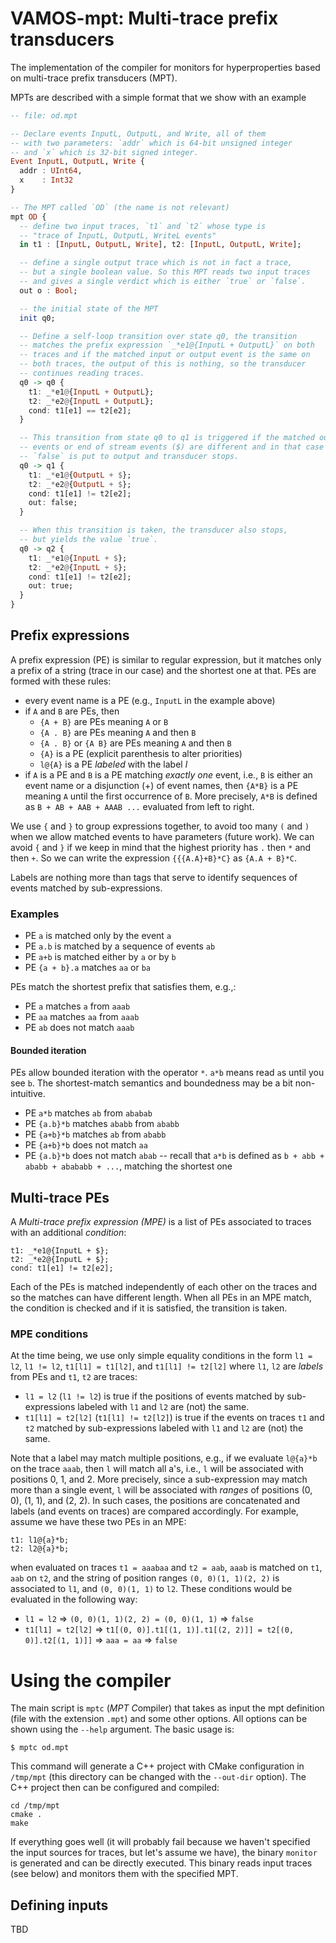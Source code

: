 # VAMOS-mpt: Multi-trace prefix transducers

The implementation of the compiler for monitors for hyperproperties
based on multi-trace prefix transducers (MPT).

MPTs are described with a simple format that we show with an example

```haskell
-- file: od.mpt

-- Declare events InputL, OutputL, and Write, all of them
-- with two parameters: `addr` which is 64-bit unsigned integer
-- and `x` which is 32-bit signed integer.
Event InputL, OutputL, Write {
  addr : UInt64,
  x    : Int32
}

-- The MPT called `OD` (the name is not relevant)
mpt OD {
  -- define two input traces, `t1` and `t2` whose type is
  -- "trace of InputL, OutputL, WriteL events"
  in t1 : [InputL, OutputL, Write], t2: [InputL, OutputL, Write];

  -- define a single output trace which is not in fact a trace,
  -- but a single boolean value. So this MPT reads two input traces
  -- and gives a single verdict which is either `true` or `false`.
  out o : Bool;

  -- the initial state of the MPT
  init q0;

  -- Define a self-loop transition over state q0, the transition
  -- matches the prefix expression `_*e1@{InputL + OutputL}` on both
  -- traces and if the matched input or output event is the same on
  -- both traces, the output of this is nothing, so the transducer
  -- continues reading traces.
  q0 -> q0 {
    t1: _*e1@{InputL + OutputL};
    t2: _*e2@{InputL + OutputL};
    cond: t1[e1] == t2[e2];
  }

  -- This transition from state q0 to q1 is triggered if the matched output
  -- events or end of stream events ($) are different and in that case
  -- `false` is put to output and transducer stops.
  q0 -> q1 {
    t1: _*e1@{OutputL + $};
    t2: _*e2@{OutputL + $};
    cond: t1[e1] != t2[e2];
    out: false;
  }

  -- When this transition is taken, the transducer also stops,
  -- but yields the value `true`.
  q0 -> q2 {
    t1: _*e1@{InputL + $};
    t2: _*e2@{InputL + $};
    cond: t1[e1] != t2[e2];
    out: true;
  }
}
```

## Prefix expressions

A prefix expression (PE) is similar to regular expression, but it matches only
a prefix of a string (trace in our case) and the shortest one at that.
PEs are formed with these rules:
 - every event name is a PE (e.g., `InputL` in the example above)
 - if `A` and `B` are PEs, then
   * `{A + B}` are PEs meaning `A` or `B`
   * `{A . B}` are PEs meaning `A` and then `B`
   * `{A . B}` or `{A B}` are PEs meaning `A` and then `B`
   * `{A}` is a PE (explicit parenthesis to alter priorities)
   * `l@{A}` is a PE _labeled_ with the label _l_
 - if `A` is a PE and `B` is a PE matching _exactly one_ event, i.e., `B` is either
   an event name or a disjunction (+) of event names, then `{A*B}` is a PE
   meaning `A` until the first occurrence of `B`. More precisely, `A*B` is defined
   as `B + AB + AAB + AAAB ...` evaluated from left to right.

We use `{` and `}` to group expressions together, to avoid too many `(` and `)`
when we allow matched events to have parameters (future work).
We can avoid `{` and `}` if we keep in mind that the highest priority has `.` then
`*` and then `+`. So we can write the expression `{{{A.A}+B}*C}` as `{A.A + B}*C`.

Labels are nothing more than tags that serve to identify sequences of events matched
by sub-expressions.

### Examples

 - PE `a` is matched only by the event `a`
 - PE `a.b` is matched by a sequence of events `ab`
 - PE `a+b` is matched either by `a` or by `b`
 - PE `{a + b}.a` matches `aa` or `ba`

PEs match the shortest prefix that satisfies them, e.g.,:

 - PE `a` matches `a` from `aaab`
 - PE `aa` matches `aa` from `aaab`
 - PE `ab` does not match `aaab`

#### Bounded iteration

PEs allow bounded iteration with the operator `*`. `a*b` means read `a`s
until you see `b`. The shortest-match semantics and boundedness may be a bit
non-intuitive. 

 - PE `a*b` matches `ab` from `ababab`
 - PE `{a.b}*b` matches `ababb` from `ababb`
 - PE `{a+b}*b` matches `ab` from `ababb`
 - PE `{a+b}*b` does not match `aa`
 - PE `{a.b}*b` does not match `abab` -- recall that `a*b` is defined as `b + abb + ababb + abababb + ...`, matching the shortest one


## Multi-trace PEs

A _Multi-trace prefix expression (MPE)_ is a list of PEs associated to traces with an
additional _condition_:

```
t1: _*e1@{InputL + $};
t2: _*e2@{InputL + $};
cond: t1[e1] != t2[e2];
```

Each of the PEs is matched independently of each other on the traces and so the matches
can have different length. When all PEs in an MPE match, the condition is checked
and if it is satisfied, the transition is taken.

### MPE conditions

At the time being, we use only simple equality conditions in the form `l1 = l2`, `l1 != l2`,
`t1[l1] = t1[l2]`, and `t1[l1] != t2[l2]` where `l1`, `l2` are _labels_ from PEs
and `t1`, `t2` are traces:

 - `l1 = l2` (`l1 != l2`) is true if the positions of events matched by sub-expressions
   labeled with `l1` and `l2` are (not) the same.
 - `t1[l1] = t2[l2]` (`t1[l1] != t2[l2]`) is true if the events on traces `t1` and `t2`
   matched by sub-expressions labeled with `l1` and `l2` are (not) the same.

Note that a label may match multiple positions, e.g., if we evaluate `l@{a}*b` on the trace
`aaab`, then `l` will match all a's, i.e., `l` will be associated with positions 0, 1, and 2.
More precisely, since a sub-expression may match more than a single event, `l` will be
associated with _ranges_ of positions (0, 0), (1, 1), and (2, 2).
In such cases, the positions are concatenated and labels (and events on traces) are compared
accordingly. For example, assume we have these two PEs in an MPE:

```
t1: l1@{a}*b;
t2: l2@{a}*b;
```

when evaluated on traces `t1 = aaabaa` and `t2 = aab`, `aaab` is matched on `t1`, `aab` on `t2`,
and  the string of position ranges `(0, 0)(1, 1)(2, 2)` is associated to `l1`, and `(0, 0)(1, 1)`
to `l2`. These conditions would be evaluated in the following way:

 - `l1 = l2` => `(0, 0)(1, 1)(2, 2) = (0, 0)(1, 1)` => `false`
 - `t1[l1] = t2[l2]` => `t1[(0, 0)].t1[(1, 1)].t1[(2, 2)]] = t2[(0, 0)].t2[(1, 1)]]` =>
   `aaa = aa` => `false`

# Using the compiler

The main script is `mptc` (*MPT* *C*ompiler) that takes as input the mpt definition
(file with the extension `.mpt`) and some other options. All options can be shown
using the `--help` argument. The basic usage is:

```shell
$ mptc od.mpt
```

This command will generate a C++ project with CMake configuration in `/tmp/mpt`
(this directory can be changed with the `--out-dir` option).
The C++ project then can be configured and compiled:

```shell
cd /tmp/mpt
cmake .
make
```

If everything goes well (it will probably fail because we haven't specified the
input sources for traces, but let's assume we have), the binary `monitor` is generated
and can be directly executed. This binary reads input traces (see below) and
monitors them with the specified MPT.

## Defining inputs

TBD

